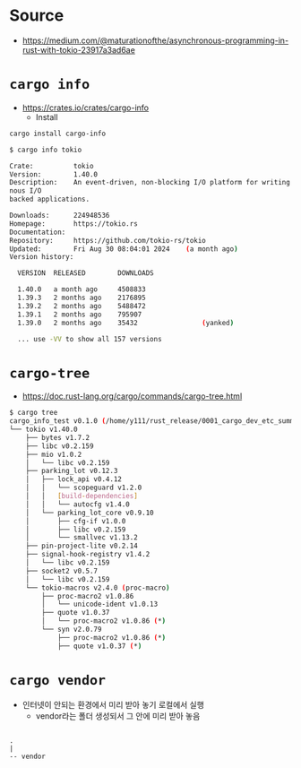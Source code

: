 # Source
- https://medium.com/@maturationofthe/asynchronous-programming-in-rust-with-tokio-23917a3ad6ae

# `cargo info`

- https://crates.io/crates/cargo-info
  - Install

```bash
cargo install cargo-info
```

```bash
$ cargo info tokio

Crate:          tokio
Version:        1.40.0
Description:    An event-driven, non-blocking I/O platform for writing asynchro
nous I/O
backed applications.

Downloads:      224948536
Homepage:       https://tokio.rs
Documentation:
Repository:     https://github.com/tokio-rs/tokio
Updated:        Fri Aug 30 08:04:01 2024    (a month ago)
Version history:

  VERSION  RELEASED        DOWNLOADS

  1.40.0   a month ago     4508833
  1.39.3   2 months ago    2176895
  1.39.2   2 months ago    5488472
  1.39.1   2 months ago    795907
  1.39.0   2 months ago    35432                (yanked)

  ... use -VV to show all 157 versions

```


# `cargo-tree`
- https://doc.rust-lang.org/cargo/commands/cargo-tree.html

```bash
$ cargo tree
cargo_info_test v0.1.0 (/home/y111/rust_release/0001_cargo_dev_etc_summary/cargo_info_test)
└── tokio v1.40.0
    ├── bytes v1.7.2
    ├── libc v0.2.159
    ├── mio v1.0.2
    │   └── libc v0.2.159
    ├── parking_lot v0.12.3
    │   ├── lock_api v0.4.12
    │   │   └── scopeguard v1.2.0
    │   │   [build-dependencies]
    │   │   └── autocfg v1.4.0
    │   └── parking_lot_core v0.9.10
    │       ├── cfg-if v1.0.0
    │       ├── libc v0.2.159
    │       └── smallvec v1.13.2
    ├── pin-project-lite v0.2.14
    ├── signal-hook-registry v1.4.2
    │   └── libc v0.2.159
    ├── socket2 v0.5.7
    │   └── libc v0.2.159
    └── tokio-macros v2.4.0 (proc-macro)
        ├── proc-macro2 v1.0.86
        │   └── unicode-ident v1.0.13
        ├── quote v1.0.37
        │   └── proc-macro2 v1.0.86 (*)
        └── syn v2.0.79
            ├── proc-macro2 v1.0.86 (*)
            ├── quote v1.0.37 (*)

```

# `cargo vendor`
- 인터넷이 안되는 환경에서 미리 받아 놓기 로컬에서 실행
  - vendor라는 폴더 생성되서 그 안에 미리 받아 놓음

```

.
|
-- vendor

    
```

